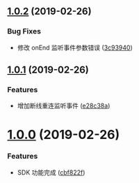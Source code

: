 ## [1.0.2](https://github.com/WellsLiao/LCHagoJS/compare/1.0.1...1.0.2) (2019-02-26)


### Bug Fixes

* 修改 onEnd 监听事件参数错误 ([3c93940](https://github.com/WellsLiao/LCHagoJS/commit/3c93940))



## [1.0.1](https://github.com/WellsLiao/LCHagoJS/compare/1.0.0...1.0.1) (2019-02-26)


### Features

* 增加断线重连监听事件 ([e28c38a](https://github.com/WellsLiao/LCHagoJS/commit/e28c38a))



# [1.0.0](https://github.com/WellsLiao/LCHagoJS/compare/cbf822f...1.0.0) (2019-02-26)


### Features

* SDK 功能完成 ([cbf822f](https://github.com/WellsLiao/LCHagoJS/commit/cbf822f))



